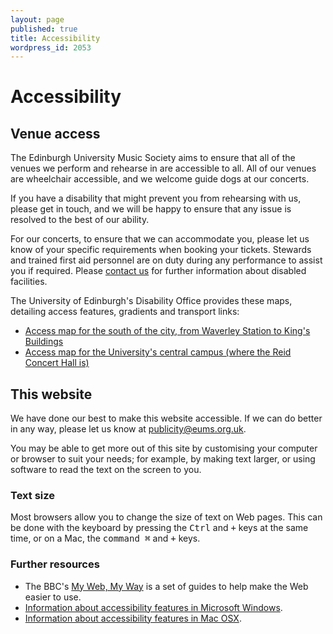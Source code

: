 ```yaml
---
layout: page
published: true
title: Accessibility
wordpress_id: 2053
---
```


# Accessibility

## Venue access

The Edinburgh University Music Society aims to ensure that all of the venues we
perform and rehearse in are accessible to all. All of our venues are wheelchair
accessible, and we welcome guide dogs at our concerts.

If you have a disability that might prevent you from rehearsing with us, please
get in touch, and we will be happy to ensure that any issue is resolved to the
best of our ability.

For our concerts, to ensure that we can accommodate you, please let us know of
your specific requirements when booking your tickets. Stewards and trained
first aid personnel are on duty during any performance to assist you if
required. Please [contact us](/contact-us/) for further information about
disabled facilities.

The University of Edinburgh's Disability Office provides these maps, detailing
access features, gradients and transport links:

* [Access map for the south of the city, from Waverley Station to King's Buildings](http://eums.eusa.ed.ac.uk/wp-content/uploads/files/city-wide_access.pdf)
* [Access map for the University's central campus (where the Reid Concert Hall is)](http://eums.eusa.ed.ac.uk/wp-content/uploads/files/central_access.pdf)

## This website

We have done our best to make this website accessible. If we can do better in
any way, please let us know at
[publicity@eums.org.uk](mailto:publicity@eums.org.uk).

You may be able to get more out of this site by customising your computer or
browser to suit your needs; for example, by making text larger, or using
software to read the text on the screen to you.

### Text size

Most browsers allow you to change the size of text on Web pages. This can be
done with the keyboard by pressing the <kbd>Ctrl</kbd> and <kbd>+</kbd> keys at
the same time, or on a Mac, the <kbd>command &#8984;</kbd> and <kbd>+</kbd>
keys.


### Further resources

* The BBC's [My Web, My Way](http://bbc.co.uk/accessibility) is a set of guides
  to help make the Web easier to use.
* [Information about accessibility features in Microsoft Windows](http://www.microsoft.com/enable/guides/default.aspx).
* [Information about accessibility features in Mac OSX](https://www.apple.com/accessibility/osx/).
